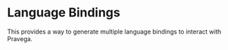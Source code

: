 # Language Bindings

This provides a way to generate multiple language bindings to interact with Pravega.